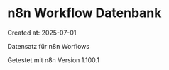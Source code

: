 # n8n Workflow Datenbank
Created at: 2025-07-01

Datensatz für n8n Worflows

Getestet mit n8n Version 1.100.1

